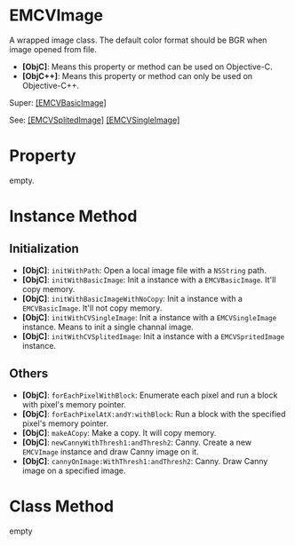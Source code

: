 

# EMCVImage

A wrapped image class. The default color format should be BGR when image opened from file.

- **[ObjC]**: Means this property or method can be used on Objective-C.
- **[ObjC++]**: Means this property or method can only be used on Objective-C++.

Super: [[EMCVBasicImage]](https://github.com/enums/EMCVLib/blob/master/Documents/EMCVBasicImage.md) 

See: [[EMCVSplitedImage]](https://github.com/enums/EMCVLib/blob/master/Documents/EMCVSplitedImage.md) [[EMCVSingleImage]](https://github.com/enums/EMCVLib/blob/master/Documents/EMCVSingleImage.md) 

# Property

empty.

# Instance Method

## Initialization

- **[ObjC]**: `initWithPath`: Open a local image file with a `NSString` path.
- **[ObjC]**: `initWithBasicImage`: Init a instance with a `EMCVBasicImage`. It'll copy memory.
- **[ObjC]**: `initWithBasicImageWithNoCopy`: Init a instance with a `EMCVBasicImage`. It'll not copy memory.
- **[ObjC]**: `initWithCVSingleImage`: Init a instance with a `EMCVSingleImage` instance. Means to init a single channal image.
- **[ObjC]**: `initWithCVSplitedImage`: Init a instance with a `EMCVSpritedImage` instance.

## Others

- **[ObjC]**: `forEachPixelWithBlock`: Enumerate each pixel and run a block with pixel's memory pointer.
- **[ObjC]**: `forEachPixelAtX:andY:withBlock`: Run a block with the specified pixel's memory pointer.
- **[ObjC]**: `makeACopy`: Make a copy. It will copy memory.
- **[ObjC]**: `newCannyWithThresh1:andThresh2`: Canny. Create a new `EMCVImage` instance and draw Canny image on it.
- **[ObjC]**: `cannyOnImage:WithThresh1:andThresh2`: Canny. Draw Canny image on a specified image.


# Class Method

empty

